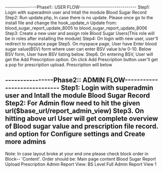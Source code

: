 ----------------Phase1:: USER FLOW-----------------------------
Step1: Login with superadmin user and Intall the module Blood Sugar Record
Step2: Run update.php, In case there is no update. Please once go to the install file and change the hook_update_n
Update from: blood_sugar_report_update_8005 to blood_sugar_report_update_8006
Step3: Create a new user and assign role Blood Sugar Users(This role will be in roles after installing the module)
Step4: On login with new user, user'll redirect to myspace page
Step5. On myspace page, User have Enter blood sugar value(BSV) form where user can enter BSV value b/w 0-10.
Below BSV form, User have BSV listing below.
Step6. On entering BSV, User will get the Add Prescription option. On click Add Prescription 
button user'll get a pop for prescription upload. Prescription will below

----------------Phase2:: ADMIN FLOW-----------------------------
Step1: Login with superadmin user and Intall the module Blood Sugar Record
Step2: For Admin flow need to hit the given url($base_url/report_admin_view) 
Step3. On hitting above url User will get complete overview of Blood sugar value and prescription file record.
and option for Configure settings and Create more admins
---------------------------------------------------------------

Note: In case layout broke at your end one please check block order in Block-- 'Content'.
Order should be:
Main page content
Blood Sugar Report
Upload Prescription
Admin Report View: BS Level Full
Admin Report View 1
